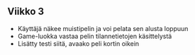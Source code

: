 ## Viikko 3

- Käyttäjä näkee muistipelin ja voi pelata sen alusta loppuun
- Game-luokka vastaa pelin tilannetietojen käsittelystä
- Lisätty testi siitä, avaako peli kortin oikein
